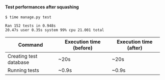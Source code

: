 #### Test performances after squashing

```text
$ time manage.py test

Ran 152 tests in 0.948s
20.47s user 0.35s system 99% cpu 21.001 total
```

<small>

| Command | Execution time (before) | Execution time (after) |
|-|-|-|
| Creating test database | ~20s | ~20s |
| Running tests | ~0.9s | ~0.9s |

</small>


<aside class="notes">
</aside>
